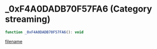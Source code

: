 # _0xF4A0DADB70F57FA6 (Category streaming)

```js
function _0xF4A0DADB70F57FA6(): void
```

[filename](_0xF4A0DADB70F57FA6_m.md ':include')